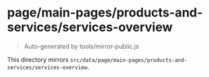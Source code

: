 # page/main-pages/products-and-services/services-overview

> Auto-generated by tools/mirror-public.js

This directory mirrors `src/data/page/main-pages/products-and-services/services-overview`.

